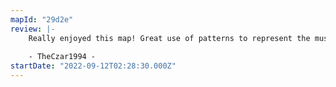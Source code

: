 ```yaml
---
mapId: "29d2e"
review: |-
    Really enjoyed this map! Great use of patterns to represent the music, nice use of arcs to go with the vocals, and all diffs maintain that same representation and feeling of the song! Nice job, Syn!
    
    - TheCzar1994 -
startDate: "2022-09-12T02:28:30.000Z"
---
```

